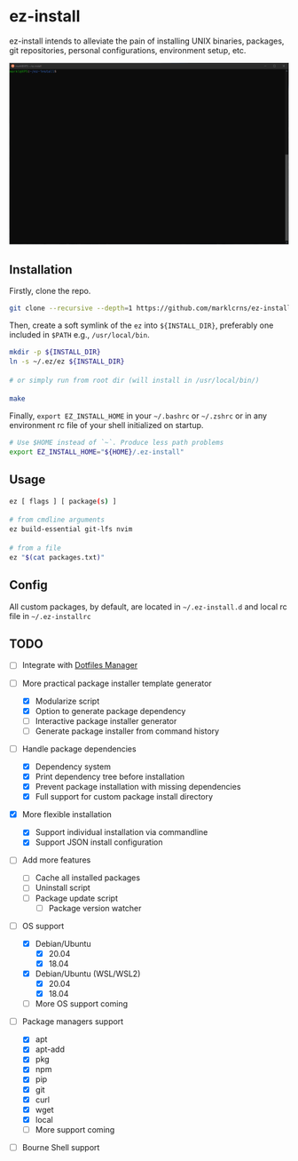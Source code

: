 # ez-install

ez-install intends to alleviate the pain of installing UNIX binaries, packages,
git repositories, personal configurations, environment setup, etc.

![Demo](./demo.gif)

## Installation

Firstly, clone the repo.

```sh
git clone --recursive --depth=1 https://github.com/marklcrns/ez-install ~/.ez-install
```

Then, create a soft symlink of the `ez` into `${INSTALL_DIR}`, preferably one
included in `$PATH` e.g., `/usr/local/bin`.

```sh
mkdir -p ${INSTALL_DIR}
ln -s ~/.ez/ez ${INSTALL_DIR}

# or simply run from root dir (will install in /usr/local/bin/)

make
```

Finally, `export EZ_INSTALL_HOME` in your `~/.bashrc` or `~/.zshrc` or in any
environment rc file of your shell initialized on startup.

```sh
# Use $HOME instead of `~`. Produce less path problems
export EZ_INSTALL_HOME="${HOME}/.ez-install"
```

## Usage

```sh
ez [ flags ] [ package(s) ]

# from cmdline arguments
ez build-essential git-lfs nvim

# from a file
ez "$(cat packages.txt)"
```

## Config

All custom packages, by default, are located in `~/.ez-install.d` and local rc
file in `~/.ez-installrc`

## TODO

- [ ] Integrate with [Dotfiles Manager](https://github.com/marklcrns/scripts/blob/master/tools/dotfiles/README.md)
- [ ] More practical package installer template generator
  - [X] Modularize script
  - [X] Option to generate package dependency
  - [ ] Interactive package installer generator
  - [ ] Generate package installer from command history
- [ ] Handle package dependencies
  - [X] Dependency system
  - [X] Print dependency tree before installation
  - [X] Prevent package installation with missing dependencies
  - [X] Full support for custom package install directory
- [X] More flexible installation
  - [X] Support individual installation via commandline
  - [X] Support JSON install configuration
- [ ] Add more features
  - [ ] Cache all installed packages
  - [ ] Uninstall script
  - [ ] Package update script
    - [ ] Package version watcher
- [ ] OS support
  - [x] Debian/Ubuntu
    - [x] 20.04
    - [x] 18.04
  - [x] Debian/Ubuntu (WSL/WSL2)
    - [x] 20.04
    - [x] 18.04
  - [ ] More OS support coming
- [ ] Package managers support
  - [X] apt
  - [X] apt-add
  - [X] pkg
  - [X] npm
  - [X] pip
  - [X] git
  - [X] curl
  - [X] wget
  - [X] local
  - [ ] More support coming
- [ ] Bourne Shell support

